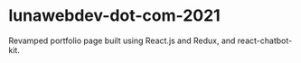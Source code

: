 # lunawebdev-dot-com-2021
Revamped portfolio page built using React.js and Redux, and react-chatbot-kit.
